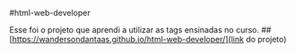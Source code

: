 #html-web-developer

Esse foi o projeto que aprendi a utilizar as tags ensinadas no curso.
##[https://wandersondantaas.github.io/html-web-developer/](link do projeto)
